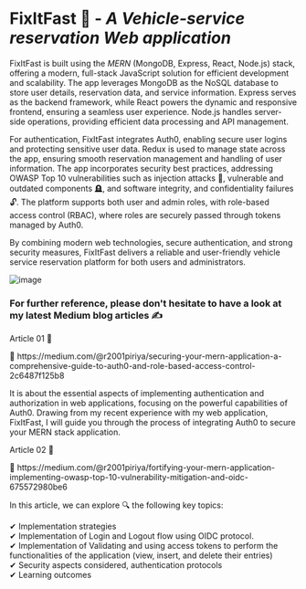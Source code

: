 <h1>FixItFast 🚗 - <i>A Vehicle-service reservation Web application</i></h1>
<p> <b></b>FixItFast is built using the <i>MERN</i> (MongoDB, Express, React, Node.js) stack, offering a modern, full-stack JavaScript solution for efficient development and scalability. The app leverages MongoDB as the NoSQL database to store user details, reservation data, and service information. Express serves as the backend framework, while React powers the dynamic and responsive frontend, ensuring a seamless user experience. Node.js handles server-side operations, providing efficient data processing and API management.

For authentication, FixItFast integrates Auth0, enabling secure user logins and protecting sensitive user data. Redux is used to manage state across the app, ensuring smooth reservation management and handling of user information. The app incorporates security best practices, addressing OWASP Top 10 vulnerabilities such as injection attacks 💉, vulnerable and outdated components 🪦, and software integrity, and confidentiality failures 🔓. The platform supports both user and admin roles, with role-based access control (RBAC), where roles are securely passed through tokens managed by Auth0. 

By combining modern web technologies, secure authentication, and strong security measures, FixItFast delivers a reliable and user-friendly vehicle service reservation platform for both users and administrators.</p>

![image](https://github.com/user-attachments/assets/d80e69ab-f193-431a-889f-93818ec8e1cd)

<h3> For further reference, please don't hesitate to have a look at my latest Medium blog articles ✍</h3>
<p>Article 01 📝 </p>
<p>🔗 https://medium.com/@r2001piriya/securing-your-mern-application-a-comprehensive-guide-to-auth0-and-role-based-access-control-2c6487f125b8 </p>
<p>It is about the essential aspects of implementing authentication and authorization in web applications, focusing on the powerful capabilities of Auth0. Drawing from my recent experience with my web application, FixItFast, I will guide you through the process of integrating Auth0 to secure your MERN stack application.</p>
<p>Article 02 📝</p>
<p>🔗 https://medium.com/@r2001piriya/fortifying-your-mern-application-implementing-owasp-top-10-vulnerability-mitigation-and-oidc-675572980be6</p>
<p>In this article, we can explore 🔍 the following key topics:</p>

✔ Implementation strategies </br>
✔ Implementation of Login and Logout flow using OIDC protocol. </br>
✔ Implementation of Validating and using access tokens to perform the functionalities of the application (view, insert, and delete their entries) </br>
✔ Security aspects considered, authentication protocols </br>
✔ Learning outcomes</br>



 

